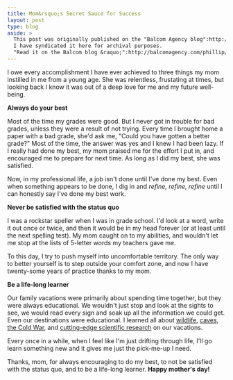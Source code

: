```yaml
---
title: Mom&rsquo;s Secret Sauce for Success
layout: post
type: blog
aside: >
  This post was originally published on the "Balcom Agency blog":http://balcomagency.com/blog.
  I have syndicated it here for archival purposes.
  "Read it on the Balcom blog &raquo;":http://balcomagency.com/phillip/blog/moms-secret-sauce-for-success
---
```

I owe every accomplishment I have ever achieved to three things my mom
instilled in me from a young age. She was relentless, frustating at
times, but looking back I know it was out of a deep love for me and my
future well-being.

**Always do your best**

Most of the time my grades were good. But I never got in trouble for bad
grades, unless they were a result of not trying. Every time I brought
home a paper with a bad grade, she'd ask me, "Could you have gotten a
better grade?" Most of the time, the answer was yes and I knew I had
been lazy. If I really had done my best, my mom praised me for the
effort I put in, and encouraged me to prepare for next time. As long as
I did my best, she was satisfied.

Now, in my professional life, a job isn't done until I've done my best.
Even when something appears to be done, I dig in and *refine, refine,
refine* until I can honestly say I've done my best work.

**Never be satisfied with the status quo**

I was a rockstar speller when I was in grade school. I'd look at a word,
write it out once or twice, and then it would be in my head forever (or
at least until the next spelling test). My mom caught on to my
abilities, and wouldn't let me stop at the lists of 5-letter words my
teachers gave me.

To this day, I try to push myself into uncomfortable territory. The only
way to better yourself is to step outside your comfort zone, and now I
have twenty-some years of practice thanks to my mom.

**Be a life-long learner**

Our family vacations were primarily about spending time together, but
they were always educational. We wouldn't just stop and look at the
sights to see, we would read every sign and soak up all the information
we could get. Even our destinations were educational. I learned all
about [wildlife](http://www.desertmuseum.org/),
[caves](http://www.nps.gov/cave), [the Cold
War](http://www.titanmissilemuseum.org/), and [cutting-edge scientific
research](http://www.b2science.org/) on our vacations.

Every once in a while, when I feel like I'm just drifting through life,
I'll go learn something new and it gives me just the pick-me-up I need.

Thanks, mom, for always encouraging to do my best, to not be satisfied
with the status quo, and to be a life-long learner. **Happy mother's
day!**
